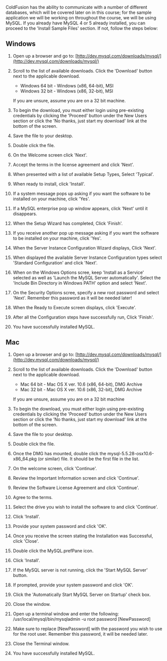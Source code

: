 ColdFusion has the ability to communicate with a number of different
databases, which will be covered later on in this course; for the sample
application we will be working on throughout the course, we will be
using MySQL. If you already have MySQL 4 or 5 already installed, you can
proceed to the 'Install Sample Files' section. If not, follow the steps
below:

Windows
-------

1.  Open up a browser and go to:
    [http://dev.mysql.com/downloads/mysql/](http://dev.mysql.com/downloads/mysql/)
2.  Scroll to the list of available downloads. Click the 'Download'
    button next to the applicable download.
    -   Windows 64 bit - Windows (x86, 64-bit), MSI
    -   Windows 32 bit - Windows (x86, 32-bit), MSI

    If you are unsure, assume you are on a 32 bit machine.
3.  To begin the download, you must either login using pre-existing
    credentials by clicking the 'Proceed' button under the New Users
    section or click the 'No thanks, just start my download' link at the
    bottom of the screen.
4.  Save the file to your desktop.
5.  Double click the file.
6.  On the Welcome screen click 'Next'.
7.  Accept the terms in the license agreement and click 'Next'.
8.  When presented with a list of available Setup Types, Select
    'Typical'.
9.  When ready to install, click 'Install'.
10. If a system message pops up asking if you want the software to be
    installed on your machine, click 'Yes'.
11. If a MySQL enterprise pop up window appears, click 'Next' until it
    disappears.
12. When the Setup Wizard has completed, Click 'Finish'.
13. If you receive another pop up message asking if you want the
    software to be installed on your machine, click 'Yes'.
14. When the Server Instance Configuration Wizard displays, Click
    'Next'.
15. When displayed the available Server Instance Configuration types
    select 'Standard Configuration' and click 'Next'.
16. When on the Windows Options scree, keep 'Install as a Service'
    selected as well as 'Launch the MySQL Server automatically'. Select
    the 'Include Bin Directory in Windows PATH' option and select
    'Next'.
17. On the Security Options scree, specify a new root password and
    select 'Next'. Remember this password as it will be needed later!
18. When the Ready to Execute screen displays, click 'Execute'.
19. After all the Configuration steps have successfully run, Click
    'Finish'.
20. You have successfully installed MySQL.

Mac
---

1.  Open up a browser and go to:
    [http://dev.mysql.com/downloads/mysql/](http://dev.mysql.com/downloads/mysql/)
2.  Scroll to the list of available downloads. Click the 'Download'
    button next to the applicable download.
    -   Mac 64 bit - Mac OS X ver. 10.6 (x86, 64-bit), DMG Archive
    -   Mac 32 bit - Mac OS X ver. 10.6 (x86, 32-bit), DMG Archive

    If you are unsure, assume you are on a 32 bit machine
3.  To begin the download, you must either login using pre-existing
    credentials by clicking the 'Proceed' button under the New Users
    section or click the 'No thanks, just start my download' link at the
    bottom of the screen.
4.  Save the file to your desktop.
5.  Double click the file.
6.  Once the DMG has mounted, double click the
    mysql-5.5.28-osx10.6-x86\_64.pkg (or similar) file. It should be the
    first file in the list.
7.  On the welcome screen, click 'Continue'.
8.  Review the Important Information screen and click 'Continue'.
9.  Review the Software License Agreement and click 'Continue'.
10. Agree to the terms.
11. Select the drive you wish to install the software to and click
    'Continue'.
12. Click 'Install'.
13. Provide your system password and click 'OK'.
14. Once you receive the screen stating the Installation was Successful,
    click 'Close'.
15. Double click the MySQL.prefPane icon.
16. Click 'Install'.
17. If the MySQL server is not running, click the 'Start MySQL Server'
    button.
18. If prompted, provide your system password and click 'OK'.
19. Click the 'Automatically Start MySQL Server on Startup' check box.
20. Close the window.
21. Open up a terminal window and enter the following:\
     /usr/local/mysql/bin/mysqladmin -u root password [NewPassword]
22. Make sure to replace [NewPassword] with the password you wish to use
    for the root user. Remember this password, it will be needed later.
23. Close the Terminal window.
24. You have successfully installed MySQL.

